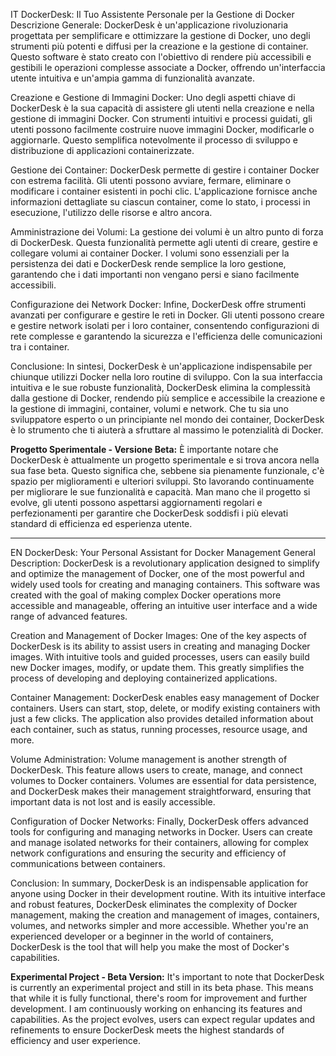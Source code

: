 IT
DockerDesk: Il Tuo Assistente Personale per la Gestione di Docker
Descrizione Generale: DockerDesk è un'applicazione rivoluzionaria progettata per semplificare e ottimizzare la gestione di Docker, uno degli strumenti più potenti e diffusi per la creazione e la gestione di container. Questo software è stato creato con l'obiettivo di rendere più accessibili e gestibili le operazioni complesse associate a Docker, offrendo un'interfaccia utente intuitiva e un'ampia gamma di funzionalità avanzate.

Creazione e Gestione di Immagini Docker: Uno degli aspetti chiave di DockerDesk è la sua capacità di assistere gli utenti nella creazione e nella gestione di immagini Docker. Con strumenti intuitivi e processi guidati, gli utenti possono facilmente costruire nuove immagini Docker, modificarle o aggiornarle. Questo semplifica notevolmente il processo di sviluppo e distribuzione di applicazioni containerizzate.

Gestione dei Container: DockerDesk permette di gestire i container Docker con estrema facilità. Gli utenti possono avviare, fermare, eliminare o modificare i container esistenti in pochi clic. L'applicazione fornisce anche informazioni dettagliate su ciascun container, come lo stato, i processi in esecuzione, l'utilizzo delle risorse e altro ancora.

Amministrazione dei Volumi: La gestione dei volumi è un altro punto di forza di DockerDesk. Questa funzionalità permette agli utenti di creare, gestire e collegare volumi ai container Docker. I volumi sono essenziali per la persistenza dei dati e DockerDesk rende semplice la loro gestione, garantendo che i dati importanti non vengano persi e siano facilmente accessibili.

Configurazione dei Network Docker: Infine, DockerDesk offre strumenti avanzati per configurare e gestire le reti in Docker. Gli utenti possono creare e gestire network isolati per i loro container, consentendo configurazioni di rete complesse e garantendo la sicurezza e l'efficienza delle comunicazioni tra i container.

Conclusione: In sintesi, DockerDesk è un'applicazione indispensabile per chiunque utilizzi Docker nella loro routine di sviluppo. Con la sua interfaccia intuitiva e le sue robuste funzionalità, DockerDesk elimina la complessità dalla gestione di Docker, rendendo più semplice e accessibile la creazione e la gestione di immagini, container, volumi e network. Che tu sia uno sviluppatore esperto o un principiante nel mondo dei container, DockerDesk è lo strumento che ti aiuterà a sfruttare al massimo le potenzialità di Docker.
<p><strong>Progetto Sperimentale - Versione Beta:</strong> È importante notare che DockerDesk è attualmente un progetto sperimentale e si trova ancora nella sua fase beta. Questo significa che, sebbene sia pienamente funzionale, c'è spazio per miglioramenti e ulteriori sviluppi. Sto lavorando continuamente per migliorare le sue funzionalità e capacità. Man mano che il progetto si evolve, gli utenti possono aspettarsi aggiornamenti regolari e perfezionamenti per garantire che DockerDesk soddisfi i più elevati standard di efficienza ed esperienza utente.</p>



--------------------------------------------------------------------------------

EN
DockerDesk: Your Personal Assistant for Docker Management
General Description: DockerDesk is a revolutionary application designed to simplify and optimize the management of Docker, one of the most powerful and widely used tools for creating and managing containers. This software was created with the goal of making complex Docker operations more accessible and manageable, offering an intuitive user interface and a wide range of advanced features.

Creation and Management of Docker Images: One of the key aspects of DockerDesk is its ability to assist users in creating and managing Docker images. With intuitive tools and guided processes, users can easily build new Docker images, modify, or update them. This greatly simplifies the process of developing and deploying containerized applications.

Container Management: DockerDesk enables easy management of Docker containers. Users can start, stop, delete, or modify existing containers with just a few clicks. The application also provides detailed information about each container, such as status, running processes, resource usage, and more.

Volume Administration: Volume management is another strength of DockerDesk. This feature allows users to create, manage, and connect volumes to Docker containers. Volumes are essential for data persistence, and DockerDesk makes their management straightforward, ensuring that important data is not lost and is easily accessible.

Configuration of Docker Networks: Finally, DockerDesk offers advanced tools for configuring and managing networks in Docker. Users can create and manage isolated networks for their containers, allowing for complex network configurations and ensuring the security and efficiency of communications between containers.

Conclusion: In summary, DockerDesk is an indispensable application for anyone using Docker in their development routine. With its intuitive interface and robust features, DockerDesk eliminates the complexity of Docker management, making the creation and management of images, containers, volumes, and networks simpler and more accessible. Whether you're an experienced developer or a beginner in the world of containers, DockerDesk is the tool that will help you make the most of Docker's capabilities.
<p><strong>Experimental Project - Beta Version:</strong> It's important to note that DockerDesk is currently an experimental project and still in its beta phase. This means that while it is fully functional, there's room for improvement and further development. I am continuously working on enhancing its features and capabilities. As the project evolves, users can expect regular updates and refinements to ensure DockerDesk meets the highest standards of efficiency and user experience.</p>

